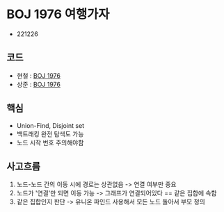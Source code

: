 # BOJ 1976 여행가자
- 221226
## 코드
- 현철 : [BOJ 1976](https://github.com/moonn6pence/PS_solutions/blob/master/cpp_solutions/boj_1976/boj_1976.cpp)
- 상준 : [BOJ 1976](https://github.com/sangjun0412/codingTest_base/blob/main/(BOJ)1976_%EC%97%AC%ED%96%89%EA%B0%80%EC%9E%90.py)

## 핵심
- Union-Find, Disjoint set
- 백트래킹 완전 탐색도 가능
- 노드 시작 번호 주의해야함
## 사고흐름
1. 노드-노드 간의 이동 시에 경로는 상관없음 -> 연결 여부만 중요
2. 노드가 '연결'만 되면 이동 가능 -> 그래프가 연결되어있다 == 같은 집합에 속함
3. 같은 집합인지 판단 -> 유니온 파인드 사용해서 모든 노드 돌아서 부모 정의